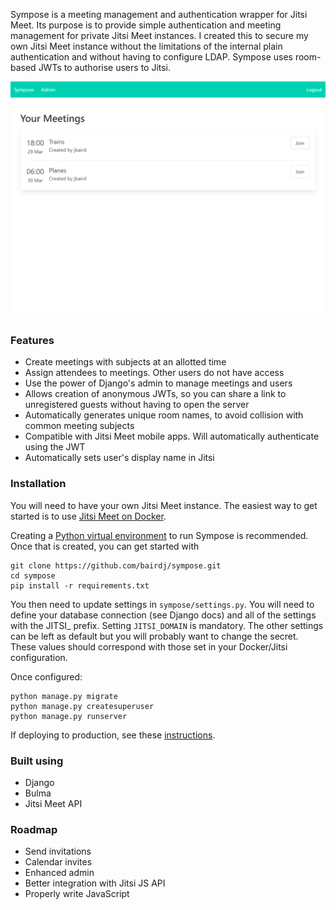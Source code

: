 Sympose is a meeting management and authentication wrapper for Jitsi Meet.
Its purpose is to provide simple authentication and meeting management for private Jitsi Meet instances.
I created this to secure my own Jitsi Meet instance without the limitations of the internal plain authentication and
without having to configure LDAP. Sympose uses room-based JWTs to authorise users to Jitsi.

![Dashboard](example/screenshot/dashboard.png)

### Features
* Create meetings with subjects at an allotted time
* Assign attendees to meetings. Other users do not have access
* Use the power of Django's admin to manage meetings and users
* Allows creation of anonymous JWTs, so you can share a link to unregistered guests without having to open the server
* Automatically generates unique room names, to avoid collision with common meeting subjects
* Compatible with Jitsi Meet mobile apps. Will automatically authenticate using the JWT
* Automatically sets user's display name in Jitsi

### Installation
You will need to have your own Jitsi Meet instance. The easiest way to get started is to use
[Jitsi Meet on Docker](https://github.com/jitsi/docker-jitsi-meet).

Creating a [Python virtual environment](https://docs.python.org/3/library/venv.html) to run Sympose is recommended.
Once that is created, you can get started with

```
git clone https://github.com/bairdj/sympose.git
cd sympose
pip install -r requirements.txt
```

You then need to update settings in `sympose/settings.py`.
You will need to define your database connection (see Django docs) and all of the settings with the JITSI_ prefix.
Setting `JITSI_DOMAIN` is mandatory. The other settings can be left as default but you will probably want to change the secret.
These values should correspond with those set in your Docker/Jitsi configuration.

Once configured:
```
python manage.py migrate
python manage.py createsuperuser
python manage.py runserver
```

If deploying to production, see these [instructions](https://docs.djangoproject.com/en/3.0/howto/deployment/).
### Built using
* Django
* Bulma
* Jitsi Meet API

### Roadmap
* Send invitations
* Calendar invites
* Enhanced admin
* Better integration with Jitsi JS API
* Properly write JavaScript